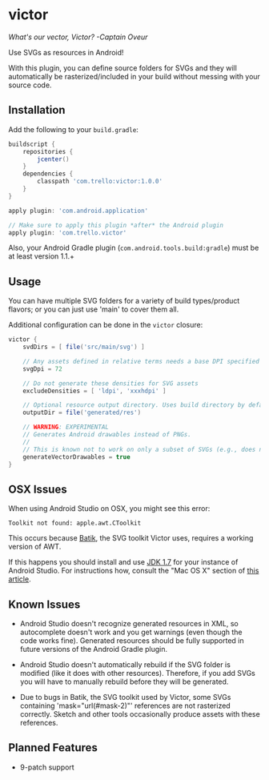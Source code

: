 victor
======

*What's our vector, Victor? -Captain Oveur*

Use SVGs as resources in Android!

With this plugin, you can define source folders for SVGs and they will automatically be rasterized/included in your build without messing with your source code.

Installation
------------

Add the following to your `build.gradle`:

```gradle
buildscript {
    repositories {
        jcenter()
    }
    dependencies {
        classpath 'com.trello:victor:1.0.0'
    }
}

apply plugin: 'com.android.application'

// Make sure to apply this plugin *after* the Android plugin
apply plugin: 'com.trello.victor'
```

Also, your Android Gradle plugin (`com.android.tools.build:gradle`) must be at least version 1.1.+

Usage
-----

You can have multiple SVG folders for a variety of build types/product flavors; or you can just use 'main' to cover them all.

Additional configuration can be done in the `victor` closure:

```gradle
victor {
    svdDirs = [ file('src/main/svg') ]

    // Any assets defined in relative terms needs a base DPI specified
    svgDpi = 72

    // Do not generate these densities for SVG assets
    excludeDensities = [ 'ldpi', 'xxxhdpi' ]

    // Optional resource output directory. Uses build directory by default.
    outputDir = file('generated/res')

    // WARNING: EXPERIMENTAL
    // Generates Android drawables instead of PNGs.
    //
    // This is known not to work on only a subset of SVGs (e.g., does not support any value besides px).
    generateVectorDrawables = true
}
```

OSX Issues
----------

When using Android Studio on OSX, you might see this error:

`Toolkit not found: apple.awt.CToolkit`

This occurs because [Batik](http://xmlgraphics.apache.org/batik/), the SVG toolkit Victor uses, requires a working version of AWT.

If this happens you should install and use [JDK 1.7](http://www.oracle.com/technetwork/java/javase/downloads/jdk7-downloads-1880260.html) for your instance of Android Studio. For instructions how, consult the "Mac OS X" section of [this article](https://intellij-support.jetbrains.com/entries/23455956-Selecting-the-JDK-version-the-IDE-will-run-under).

Known Issues
------------

- Android Studio doesn't recognize generated resources in XML, so autocomplete doesn't work and you get warnings (even though the code works fine). Generated resources should be fully supported in future versions of the Android Gradle plugin.

- Android Studio doesn't automatically rebuild if the SVG folder is modified (like it does with other resources). Therefore, if you add SVGs you will have to manually rebuild before they will be generated.

- Due to bugs in Batik, the SVG toolkit used by Victor, some SVGs containing 'mask="url(#mask-2)"' references are not rasterized correctly. Sketch and other tools occasionally produce assets with these references.

Planned Features
----------------

- 9-patch support
